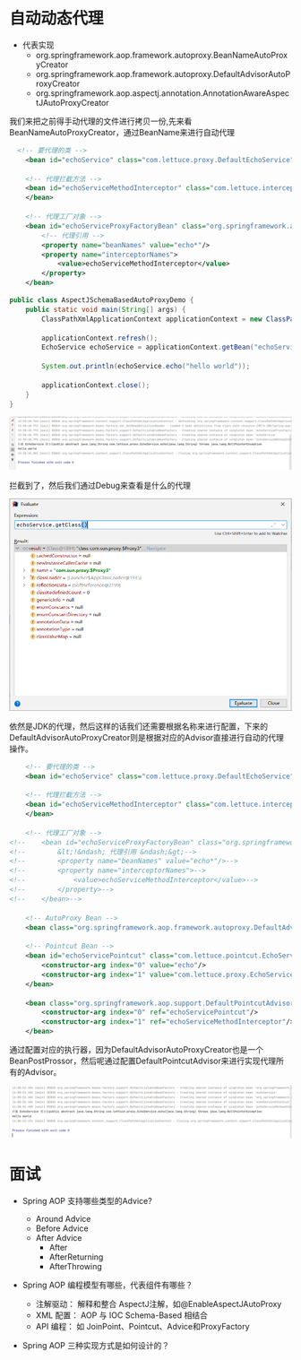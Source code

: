 # 自动动态代理

- 代表实现
  - org.springframework.aop.framework.autoproxy.BeanNameAutoProxyCreator
  - org.springframework.aop.framework.autoproxy.DefaultAdvisorAutoProxyCreator
  - org.springframework.aop.aspectj.annotation.AnnotationAwareAspectJAutoProxyCreator

我们来把之前得手动代理的文件进行拷贝一份,先来看BeanNameAutoProxyCreator，通过BeanName来进行自动代理

```xml
  <!-- 要代理的类 -->
    <bean id="echoService" class="com.lettuce.proxy.DefaultEchoService"/>

    <!-- 代理拦截方法 -->
    <bean id="echoServiceMethodInterceptor" class="com.lettuce.interceptor.EchoServiceMethodInterceptor">
    </bean>

    <!-- 代理工厂对象 -->
    <bean id="echoServiceProxyFactoryBean" class="org.springframework.aop.framework.autoproxy.BeanNameAutoProxyCreator">
        <!-- 代理引用 -->
        <property name="beanNames" value="echo*"/>
        <property name="interceptorNames">
            <value>echoServiceMethodInterceptor</value>
        </property>
    </bean>
```

```java
public class AspectJSchemaBasedAutoProxyDemo {
    public static void main(String[] args) {
        ClassPathXmlApplicationContext applicationContext = new ClassPathXmlApplicationContext("classpath:META-INF/spring-aop-auto-proxy-context.xml");

        applicationContext.refresh();
        EchoService echoService = applicationContext.getBean("echoService", EchoService.class);

        System.out.println(echoService.echo("hello world"));

        applicationContext.close();
    }
}
```

![](../images/QQ截图20231110155917.png)

拦截到了，然后我们通过Debug来查看是什么的代理

![](../images/QQ截图20231110160020.png)

依然是JDK的代理，然后这样的话我们还需要根据名称来进行配置，下来的DefaultAdvisorAutoProxyCreator则是根据对应的Advisor直接进行自动的代理操作。

```xml
    <!-- 要代理的类 -->
    <bean id="echoService" class="com.lettuce.proxy.DefaultEchoService"/>

    <!-- 代理拦截方法 -->
    <bean id="echoServiceMethodInterceptor" class="com.lettuce.interceptor.EchoServiceMethodInterceptor">
    </bean>

    <!-- 代理工厂对象 -->
<!--    <bean id="echoServiceProxyFactoryBean" class="org.springframework.aop.framework.autoproxy.BeanNameAutoProxyCreator">-->
<!--        &lt;!&ndash; 代理引用 &ndash;&gt;-->
<!--        <property name="beanNames" value="echo*"/>-->
<!--        <property name="interceptorNames">-->
<!--            <value>echoServiceMethodInterceptor</value>-->
<!--        </property>-->
<!--    </bean>-->

    <!-- AutoProxy Bean -->
    <bean class="org.springframework.aop.framework.autoproxy.DefaultAdvisorAutoProxyCreator" />

    <!-- Pointcut Bean -->
    <bean id="echoServicePointcut" class="com.lettuce.pointcut.EchoServicePointcut">
        <constructor-arg index="0" value="echo"/>
        <constructor-arg index="1" value="com.lettuce.proxy.EchoService"/>
    </bean>

    <bean class="org.springframework.aop.support.DefaultPointcutAdvisor">
        <constructor-arg index="0" ref="echoServicePointcut"/>
        <constructor-arg index="1" ref="echoServiceMethodInterceptor"/>
    </bean>
```

通过配置对应的执行器，因为DefaultAdvisorAutoProxyCreator也是一个BeanPostProssor，然后呢通过配置DefaultPointcutAdvisor来进行实现代理所有的Advisor。

![](../images/QQ截图20231110161107.png)

# 面试

- Spring AOP 支持哪些类型的Advice?
  - Around Advice
  - Before Advice
  - After Advice
    - After
    - AfterReturning
    - AfterThrowing

- Spring AOP 编程模型有哪些，代表组件有哪些？
  - 注解驱动： 解释和整合 AspectJ注解，如@EnableAspectJAutoProxy
  - XML 配置： AOP 与 IOC Schema-Based 相结合
  - API 编程： 如 JoinPoint、Pointcut、Advice和ProxyFactory

- Spring AOP 三种实现方式是如何设计的？